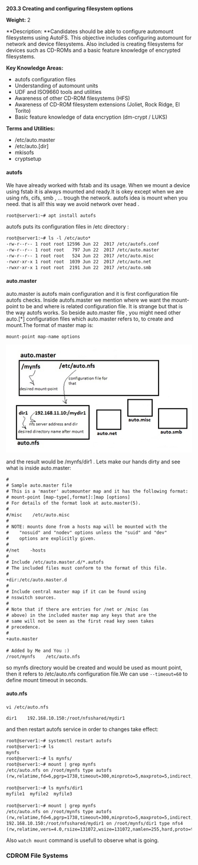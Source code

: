 **203.3 Creating and configuring filesystem options**

**Weight:** 2

**Description: **Candidates should be able to configure automount filesystems using AutoFS. This objective includes configuring automount for network and device filesystems. Also included is creating filesystems for devices such as CD-ROMs and a basic feature knowledge of encrypted filesystems.

**Key Knowledge Areas:**

* autofs configuration files
* Understanding of automount units
* UDF and ISO9660 tools and utilities
* Awareness of other CD-ROM filesystems \(HFS\)
* Awareness of CD-ROM filesystem extensions \(Joliet, Rock Ridge, El Torito\)
* Basic feature knowledge of data encryption \(dm-crypt / LUKS\)

**Terms and Utilities:**

* /etc/auto.master
* /etc/auto.\[dir\]
* mkisofs
* cryptsetup

#### autofs

We have already worked with fstab and its usage. When we mount a device using fstab it is always mounted and ready.It is okey except when we are using nfs, cifs, smb , ... trough the network. autofs idea is mount when you need. that is all! this way we avoid network over head .

```
root@server1:~# apt install autofs
```

autofs puts its configuration files in /etc directory :

```
root@server1:~# ls -l /etc/auto*
-rw-r--r-- 1 root root 12596 Jun 22  2017 /etc/autofs.conf
-rw-r--r-- 1 root root   797 Jun 22  2017 /etc/auto.master
-rw-r--r-- 1 root root   524 Jun 22  2017 /etc/auto.misc
-rwxr-xr-x 1 root root  1039 Jun 22  2017 /etc/auto.net
-rwxr-xr-x 1 root root  2191 Jun 22  2017 /etc/auto.smb
```

#### auto.master

auto.master is autofs main configuration and it is  first configuration file autofs checks. Inside autofs.master we mention where we want the mount-point to be and where is related configuration file. It is strange but that is the way autofs works. So beside auto.master file , you might need other auto.\[\*\] configuration files which auto.master refers to, to create and mount.The format of master map is:

```
mount-point map-name options
```

![](/assets/autofs.jpg)

and the result would be /mynfs/dir1 . Lets make our hands dirty and see what is inside auto.master:

```
#
# Sample auto.master file
# This is a 'master' automounter map and it has the following format:
# mount-point [map-type[,format]:]map [options]
# For details of the format look at auto.master(5).
#
#/misc    /etc/auto.misc
#
# NOTE: mounts done from a hosts map will be mounted with the
#    "nosuid" and "nodev" options unless the "suid" and "dev"
#    options are explicitly given.
#
#/net    -hosts
#
# Include /etc/auto.master.d/*.autofs
# The included files must conform to the format of this file.
#
+dir:/etc/auto.master.d
#
# Include central master map if it can be found using
# nsswitch sources.
#
# Note that if there are entries for /net or /misc (as
# above) in the included master map any keys that are the
# same will not be seen as the first read key seen takes
# precedence.
#
+auto.master

# Added by Me and You :)
/root/mynfs    /etc/auto.nfs
```

so mynfs directory would be created and would be used as mount point, then it refers to /etc/auto.nfs configuration file.We can use `--timeout=60` to define mount timeout in seconds.

#### auto.nfs

`vi /etc/auto.nfs`

```
dir1    192.168.10.150:/root/nfsshared/mydir1
```

and then restart autofs service in order to changes take effect:

```
root@server1:~# systemctl restart autofs  
root@server1:~# ls
mynfs
root@server1:~# ls mynfs/
root@server1:~# mount | grep mynfs
/etc/auto.nfs on /root/mynfs type autofs (rw,relatime,fd=6,pgrp=1738,timeout=300,minproto=5,maxproto=5,indirect,pipe_ino=25202)

root@server1:~# ls mynfs/dir1
myfile1  myfile2  myfile3

root@server1:~# mount | grep mynfs
/etc/auto.nfs on /root/mynfs type autofs (rw,relatime,fd=6,pgrp=1738,timeout=300,minproto=5,maxproto=5,indirect,pipe_ino=25202)
192.168.10.150:/root/nfsshared/mydir1 on /root/mynfs/dir1 type nfs4 (rw,relatime,vers=4.0,rsize=131072,wsize=131072,namlen=255,hard,proto=tcp,port=0,timeo=600,retrans=2,sec=sys,clientaddr=192.168.10.149,local_lock=none,addr=192.168.10.150)
```

Also `watch mount` command  is usefull to observe what is going.

### CDROM File Systems





